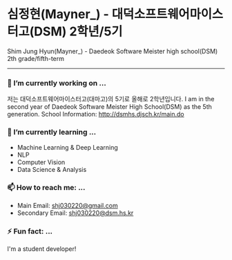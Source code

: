 # 심정현(Mayner_) - 대덕소프트웨어마이스터고(DSM) 2학년/5기

Shim Jung Hyun(Mayner_) - Daedeok Software Meister high school(DSM) 2th grade/fifth-term

---

### 🔭 I’m currently working on ...
저는 대덕소프트웨어마이스터고(대마고)의 5기로 올해로 2학년입니다.
I am in the second year of Daedeok Software Meister High School(DSM) as the 5th generation.
School Information: http://dsmhs.djsch.kr/main.do

### 🌱 I’m currently learning ...
- Machine Learning & Deep Learning
- NLP
- Computer Vision
- Data Science & Analysis

### 📫 How to reach me: ...
- Main Email: shj030220@gmail.com
- Secondary Email: shj030220@dsm.hs.kr

### ⚡ Fun fact: ...
I'm a student developer!
